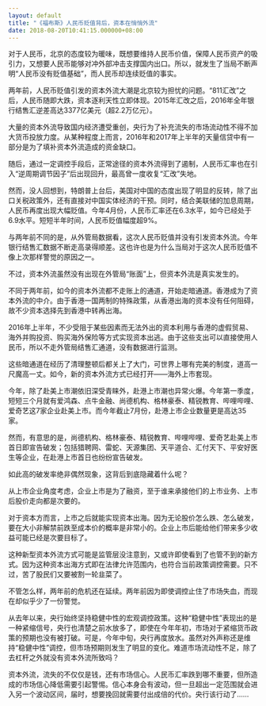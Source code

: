 ```yaml
---
layout: default
title: "《福布斯》人民币贬值背后，资本在悄悄外流"
date: 2018-08-20T10:41:15.000000+08:00
---
```


对于人民币，北京的态度较为暖味，既想要维持人民币价值，保障人民币资产的吸引力，又想要人民币能够对冲外部冲击支撑国内出口。所以，就发生了当局不断声明“人民币没有贬值基础”，而人民币却连续贬值的事实。

两年前，人民币贬值引发的资本外流大潮是北京较为担忧的问题。“811汇改”之后，人民币随即大跌，资本逐利天性立即体现。2015年汇改之后，2016年全年银行结售汇逆差高达3377亿美元（超2.2万亿元）。

大量的资本外流导致国内经济遭受重创，央行为了补充流失的市场流动性不得不加大货币投放力度。从某种程度上而言，2016年和2017年上半年的天量信贷中有一部分是为了填补资本外流造成的资金缺口。

随后，通过一定调控手段后，正常途径的资本外流得到了遏制，人民币汇率也在引入“逆周期调节因子”后出现回升，最高曾一度收复“汇改”失地。

然而，没人回想到，特朗普上台后，美国对中国的态度出现了明显的反转，除了出口关税政策外，还有直接对中国实体经济的干预。同时，结合美联储的加息周期，人民币再度出现大幅贬值。今年4月份，人民币汇率还在6.3水平，如今已经处于6.9水平。短短半年时间，人民币贬值幅度超9%。

与两年前不同的是，从外管局数据看，这次人民币贬值并没有引发资本外流。今年银行结售汇数据不断走高录得顺差。这也许也是为什么当局对于这次人民币贬值不像上次那样警觉的原因之一。

不过，资本外流虽然没有出现在外管局“账面”上，但资本外流是真实发生的。

不同于两年前，如今的资本外流都不走账上的通道，开始走暗通道。香港成为了资本外流的中介。由于香港一国两制的特殊政策，从香港出海的资本没有任何阻碍，故不少资本选择先到香港中转再出海。

2016年上半年，不少受阻于某些因素而无法外出的资本利用与香港的虚假贸易、海外并购投资、购买海外保险等方式实现资本出逃。由于这些支出可以直接使用人民币，所以不走外管局结售汇通道，没有数据进行监测。

这些暗通道在经历了清理整顿后都关上了大门，可世界上哪有完美的制度，道高一尺魔高一丈。如今，新的资本外流方式已经打开——海外上市套现。

今年，除了赴美上市潮依旧深受青睐外，赴港上市潮也异常火爆。今年第一季度，短短三个月就有爱鸿森、点牛金融、尚德机构、格林豪泰、精锐教育、哔哩哔哩、爱奇艺这7家企业赴美上市。而今年截止7月份，赴港上市企业数量更是高达35家。

然而，有意思的是，尚德机构、格林豪泰、精锐教育、哔哩哔哩、爱奇艺赴美上市首日即宣告破发；包括猎聘网、雷蛇、天源集团、天平道合、汇付天下、平安好医生等企业，在赴港上市首日也纷纷宣告破发。

如此高的破发率绝非偶然现象，这背后到底隐藏着什么呢？

从上市企业角度考虑，企业上市是为了融资，至于谁来承接他们的上市业务、上市后股价走向都是次要的。

对于资本方而言，上市之后就能实现资本出海。因为无论股价怎么跌、怎么破发，要在大小非解禁前跌至成本价的概率是非常小的。企业上市后能给他们带来多少收益可能已经是次要目标了。

这种新型资本外流方式可能是监管层没注意到，又或许即使看到了也管不到的新方式。因为这种资本出海方式即在法律允许范围内，也符合当前政策调控需要。只不过，苦了股民们又要被割一轮韭菜了。

不管怎么样，两年前的危机还在延续。两年前因为即使调控止住了市场失血，而现在却似乎少了一份警觉。

从去年以来，央行始终坚持稳健中性的宏观调控政策。这种“稳健中性”表现出的是一种紧缩信号，央行也清楚之前水放多了，即使在今年年初，市场对于紧缩货币政策的预期也没有被打破。可是，今年中旬，央行再度放水。虽然对外声称还是维持“稳健中性”调控，但市场预期则发生了明显的变化。难道市场流动性不足，除了去杠杆之外就没有资本外流所致吗？

资本外流，流失的不仅仅是钱，还有市场信心。人民币汇率跌到哪不重要，但所造成的市场信心降低需要引起警惕。信心本身会有波动，但一旦超出一定范围就会进入另一个波动区间，届时，想要挽回就需要付出成倍的代价。央行该行动了……

